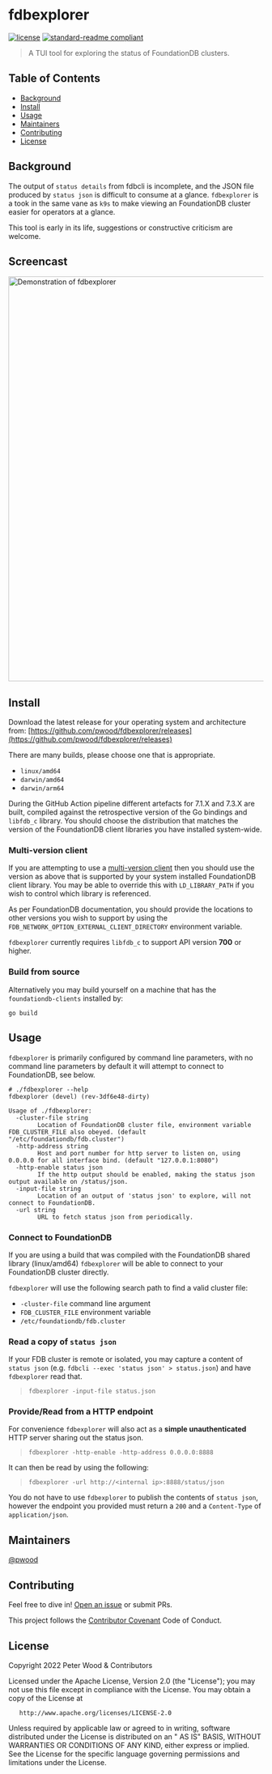 # fdbexplorer

[![license](https://img.shields.io/github/license/pwood/fdbexplorer.svg)](https://github.com/pwood/fdbexplorer/blob/master/LICENSE)
[![standard-readme compliant](https://img.shields.io/badge/standard--readme-OK-green.svg)](https://github.com/RichardLitt/standard-readme)

> A TUI tool for exploring the status of FoundationDB clusters.

## Table of Contents

- [Background](#background)
- [Install](#install)
- [Usage](#usage)
- [Maintainers](#maintainers)
- [Contributing](#contributing)
- [License](#license)

## Background

The output of `status details` from fdbcli is incomplete, and the JSON file produced by `status json` is difficult
to consume at a glance. `fdbexplorer` is a took in the same vane as `k9s` to make viewing an FoundationDB cluster
easier for operators at a glance.

This tool is early in its life, suggestions or constructive criticism are welcome.

## Screencast

<img src="https://raw.githubusercontent.com/pwood/fdbexplorer/main/demo.gif" width="800px" alt="Demonstration of fdbexplorer" title="Demonstration of fdbexplorer" />

## Install

Download the latest release for your operating system and architecture from: [https://github.com/pwood/fdbexplorer/releases](https://github.com/pwood/fdbexplorer/releases)

There are many builds, please choose one that is appropriate.
* `linux/amd64`
* `darwin/amd64`
* `darwin/arm64`

During the GitHub Action pipeline different artefacts for 7.1.X and 7.3.X are built, compiled against the retrospective
version of the Go bindings and `libfdb_c` library. You should choose the distribution that matches the version of the 
FoundationDB client libraries you have installed system-wide.

### Multi-version client

If you are attempting to use a [multi-version client](https://apple.github.io/foundationdb/api-general.html#multi-version-client)
then you should use the version as above that is supported by your system installed FoundationDB client library. You may
be able to override this with `LD_LIBRARY_PATH` if you wish to control which library is referenced.

As per FoundationDB documentation, you should provide the locations to other versions you wish to support by using 
the `FDB_NETWORK_OPTION_EXTERNAL_CLIENT_DIRECTORY` environment variable. 

`fdbexplorer` currently requires `libfdb_c` to support API version **700** or higher.

### Build from source

Alternatively you may build yourself on a machine that has the `foundationdb-clients` installed by:

`go build`

## Usage

`fdbexplorer` is primarily configured by command line parameters, with no command line parameters by default it will 
attempt to connect to FoundationDB, see below.

```shell
# ./fdbexplorer --help
fdbexplorer (devel) (rev-3df6e48-dirty)

Usage of ./fdbexplorer:
  -cluster-file string
    	Location of FoundationDB cluster file, environment variable FDB_CLUSTER_FILE also obeyed. (default "/etc/foundationdb/fdb.cluster")
  -http-address string
    	Host and port number for http server to listen on, using 0.0.0.0 for all interface bind. (default "127.0.0.1:8080")
  -http-enable status json
    	If the http output should be enabled, making the status json output available on /status/json.
  -input-file string
    	Location of an output of 'status json' to explore, will not connect to FoundationDB.
  -url string
    	URL to fetch status json from periodically.
```

### Connect to FoundationDB

If you are using a build that was compiled with the FoundationDB shared library (linux/amd64) `fdbexplorer` will be able
to connect to your FoundationDB cluster directly.

`fdbexplorer` will use the following search path to find a valid cluster file:
 * `-cluster-file` command line argument
 * `FDB_CLUSTER_FILE` environment variable
 * `/etc/foundationdb/fdb.cluster`

### Read a copy of `status json`

If your FDB cluster is remote or isolated, you may capture a content of `status json` (e.g. `fdbcli --exec 'status json' > status.json`) 
and have `fdbexplorer` read that.

> `fdbexplorer -input-file status.json`

### Provide/Read from a HTTP endpoint

For convenience `fdbexplorer` will also act as a **simple unauthenticated** HTTP server sharing out the status json.

> `fdbexplorer -http-enable -http-address 0.0.0.0:8888`

It can then be read by using the following:

> `fdbexplorer -url http://<internal ip>:8888/status/json`

You do not have to use `fdbexplorer` to publish the contents of `status json`, however the endpoint you provided must
return a `200` and a `Content-Type` of `application/json`.

## Maintainers

[@pwood](https://github.com/pwood)

## Contributing

Feel free to dive in! [Open an issue](https://github.com/pwood/fdbexplorer/issues/new) or submit PRs.

This project follows the [Contributor Covenant](https://www.contributor-covenant.org/version/1/4/code-of-conduct/) Code
of Conduct.

## License

Copyright 2022 Peter Wood & Contributors

Licensed under the Apache License, Version 2.0 (the "License"); you may not use this file except in compliance with the
License. You may obtain a copy of the License at

       http://www.apache.org/licenses/LICENSE-2.0

Unless required by applicable law or agreed to in writing, software distributed under the License is distributed on an "
AS IS" BASIS, WITHOUT WARRANTIES OR CONDITIONS OF ANY KIND, either express or implied. See the License for the specific
language governing permissions and limitations under the License.